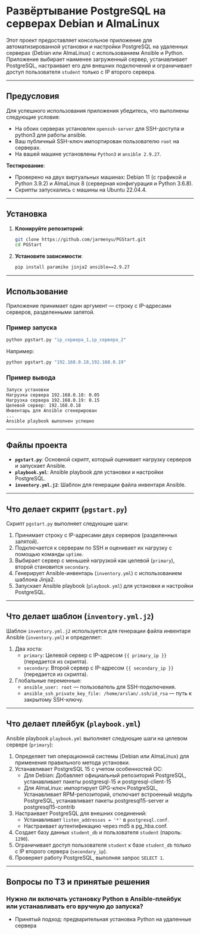 
# Развёртывание PostgreSQL на серверах Debian и AlmaLinux

Этот проект предоставляет консольное приложение для автоматизированной установки и настройки PostgreSQL на удаленных серверах (Debian или AlmaLinux) с использованием Ansible и Python. Приложение выбирает наименее загруженный сервер, устанавливает PostgreSQL, настраивает его для внешних подключений и ограничивает доступ пользователя `student` только с IP второго сервера.

---

## Предусловия

Для успешного использования приложения убедитесь, что выполнены следующие условия:

- На обоих серверах установлен `openssh-server` для SSH-доступа и python3 для работы ansible.
- Ваш публичный SSH-ключ импортирован пользователю `root` на серверах.
- На вашей машине установлены `Python3` и `ansible 2.9.27`.

**Тестирование**:
- Проверено на двух виртуальных машинах: Debian 11 (с графикой и Python 3.9.2) и AlmaLinux 8 (серверная конфигурация и Python 3.6.8).
- Скрипты запускались с машины на Ubuntu 22.04.4.

---

## Установка

1. **Клонируйте репозиторий**:
   ```bash
   git clone https://github.com/jarmenyu/PGStart.git
   cd PGStart
   ```

2. **Установите зависимости**:
   ```bash
   pip install paramiko jinja2 ansible==2.9.27

   ```

---

## Использование

Приложение принимает один аргумент — строку с IP-адресами серверов, разделенными запятой.

### Пример запуска
```bash
python pgstart.py "ip_сервера_1,ip_сервера_2"
```

Например:
```bash
python pgstart.py "192.168.0.18,192.168.0.19"
```

### Пример вывода
```
Запуск установки
Нагрузка сервера 192.168.0.18: 0.05
Нагрузка сервера 192.168.0.19: 0.15
Целевой сервер: 192.168.0.18
Инвентарь для Ansible сгенерирован
...
Ansible playbook выполнен успешно
```

---

## Файлы проекта

- **`pgstart.py`**: Основной скрипт, который оценивает нагрузку серверов и запускает Ansible.
- **`playbook.yml`**: Ansible playbook для установки и настройки PostgreSQL.
- **`inventory.yml.j2`**: Шаблон для генерации файла инвентаря Ansible.

---

## Что делает скрипт (`pgstart.py`)

Скрипт `pgstart.py` выполняет следующие шаги:

1. Принимает строку с IP-адресами двух серверов (разделенных запятой).
2. Подключается к серверам по SSH и оценивает их нагрузку с помощью команды `uptime`.
3. Выбирает сервер с меньшей нагрузкой как целевой (`primary`), второй становится `secondary`.
4. Генерирует Ansible-инвентарь (`inventory.yml`) с использованием шаблона Jinja2.
5. Запускает Ansible playbook (`playbook.yml`) для установки и настройки PostgreSQL.

---

## Что делает шаблон (`inventory.yml.j2`)

Шаблон `inventory.yml.j2` используется для генерации файла инвентаря Ansible (`inventory.yml`) и определяет:

1. Два хоста:
   - `primary`: Целевой сервер с IP-адресом `{{ primary_ip }}` (передается из скрипта).
   - `secondary`: Второй сервер с IP-адресом `{{ secondary_ip }}` (передается из скрипта).
2. Глобальные переменные:
   - `ansible_user: root` — пользователь для SSH-подключения.
   - `ansible_ssh_private_key_file: /home/arslan/.ssh/id_rsa` — путь к закрытому SSH-ключу.
---

## Что делает плейбук (`playbook.yml`)

Ansible playbook `playbook.yml` выполняет следующие шаги на целевом сервере (`primary`):

1. Определяет тип операционной системы (Debian или AlmaLinux) для применения правильного метода установки.
2. Устанавливает PostgreSQL 15 с учетом особенностей ОС:
   - Для Debian: Добавляет официальный репозиторий PostgreSQL, устанавливает пакеты postgresql-15 и postgresql-client-15
   - Для AlmaLinux: импортирует GPG-ключ PostgreSQL, Устанавливает RPM-репозиторий, отключает встроенный модуль PostgreSQL, устанавливает пакеты postgresql15-server и postgresql15-contrib
3. Настраивает PostgreSQL для внешних соединений:
   - Устанавливает `listen_addresses = '*'` в `postgresql.conf`.
   - Настраивает аутентификацию через md5 в pg_hba.conf.
4. Создает базу данных `student_db` и пользователя `student` (пароль: `1290`).
5. Ограничивает доступ пользователя `student` к базе `student_db` только с IP второго сервера (`secondary_ip`).
6. Проверяет работу PostgreSQL, выполняя запрос `SELECT 1`.

---

## Вопросы по ТЗ и принятые решения

### Нужно ли включать установку Python в Ansible-плейбук или устанавливать его вручную до запуска?
- Принятый подход: предварительная установка Python на удаленные сервера
